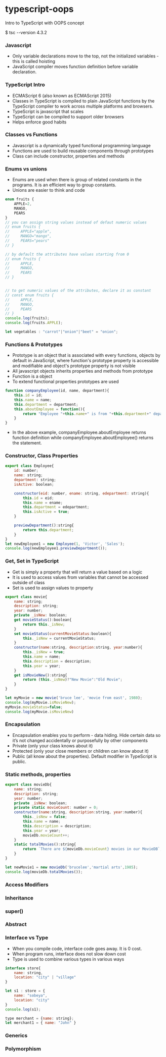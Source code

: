 # typescript-oops
Intro to TypeScript with OOPS concept

$ tsc --version
4.3.2

### Javascript
* Only variable declarations move to the top, not the initialized variables - this is called hoisting
* JavaScript compiler moves function definition before variable declaration.


### TypeScript Intro
* ECMAScript 6 (also known as ECMAScript 2015)
* Classes in TypeScript is compiled to plain JavaScript functions by the TypeScript compiler to work across multiple platforms and browsers.
* TypeScript is javascript that scales
* TypeScript can be compiled to support older browsers
* Helps enforce good habits

### Classes vs Functions
* Javascript is a dynamically typed functional programming language
* Functions are used to build reusable components through prototypes
* Class can include constructor, properties and methods

### Enums vs unions
* Enums are used when there is group of related constants in the programs. It is an efficient way to group constants.
* Unions are easier to think and code
```javascript
enum fruits {
    APPLE=2,
    MANGO,
    PEARS
}
// you can assign string values instead of defaut numeric values
// enum fruits {
//     APPLE="apple",
//     MANGO="mango",
//     PEARS="pears"
// }

// by default the attributes have values starting from 0
// enum fruits {
//     APPLE,
//     MANGO,
//     PEARS
// }


// to get numeric values of the attributes, declare it as constant
// const enum fruits {
//     APPLE,
//     MANGO,
//     PEARS
// }
console.log(fruits);
console.log(fruits.APPLE);

let vegetables : "carrot"|"onion"|"beet" = "onion";
```

### Functions & Prototypes
* Prototype is an object that is associated with every functions, objects by default in JavaScript, where function's prototype property is accessible and modifiable and object's prototype property is not visible
* All javascript objects inherits properties and methods from prototype
* Function is a object
* To extend functional properties prototypes are used
```javascript
function companyEmployee(id, name, department){
    this.id = id;
    this.name = name;
    this.department = department;
    this.aboutEmployee = function(){
        return "Employee "+this.name+" is from "+this.department+" department";
    }
}
```
- In the above example, companyEmployee.aboutEmployee returns function definition while companyEmployee.aboutEmployee() returns the statement.

### Constructor, Class Properties
```javascript
export class Employee{
    id: number;
    name: string;
    department: string;
    isActive: boolean;

    constructor(eid: number, ename: string, edepartment: string){
        this.id = eid;
        this.name = ename;
        this.department = edepartment;
        this.isActive = true;
    }  

    previewDepartment():string{
        return this.department;
    }
}
let newEmployee1 = new Employee(1, 'Victor', 'Sales');
console.log(newEmployee1.previewDepartment());
```

### Get, Set in TypeScript
* Get is simply a property that will return a value based on a logic
* It is used to access values from variables that cannot be accessed outside of class
* Set is used to assign values to property

``` javascript
export class movie{
    name: string;
    description: string;
    year: number;
    private _isNew: boolean;
    get movieStatus():boolean{
        return this._isNew;
    }
    set movieStatus(currentMovieStatus:boolean){
        this._isNew = currentMovieStatus;
    }
    constructor(name:string, description:string, year:number){
        this._isNew = true;
        this.name = name;
        this.description = description;
        this.year = year;
    }
    get isMovieNew():string{
        return (this._isNew)?"New Movie":"Old Movie";
    }
}

let myMovie = new movie('bruce lee', 'movie from east', 1980);
console.log(myMovie.isMovieNew);
myMovie.movieStatus=false;
console.log(myMovie.isMovieNew)
```
### Encapsulation
* Encapsulation enables you to perform - data hiding. Hide certain data so it’s not changed accidentally or purposefully by other components
* Private (only your class knows about it)
* Protected (only your close members or children can know about it)
* Public (all know about the properties). Default modifier in TypeScript is public.

### Static methods, properties
``` javascript
export class movieDb{
    name: string;
    description: string;
    year: number;
    private _isNew: boolean;
    private static movieCount: number = 0;
    constructor(name:string, description:string, year:number){
        this._isNew = false;
        this.name = name;
        this.description = description;
        this.year = year;
        movieDb.movieCount++;
    }
    static totalMovies():string{
        return `There are ${movieDb.movieCount} movies in our MovieDB`;
    }
}

let newMovie1 = new movieDb('brucelee','martial arts',1985);
console.log(movieDb.totalMovies());

```
### Access Modifiers



### Inheritance

### super()

### Abstract


### Interface vs Type
* When you compile code, interface code goes away. It is 0 cost.
* When program runs, interface does not slow down cost
* Type is used to combine various types in various ways
``` javascript
interface store{
    name: string,
    location: "city" | "village"
}

let s1 : store = {
    name: "sobeya",
    location: "city"
}
console.log(s1);

type merchant = {name: string};
let merchant1 = { name: "John" }

```
### Generics

### Polymorphism
